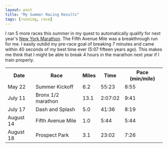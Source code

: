 ```yaml
---
layout: post
title: "My Summer Racing Results"
tags: [running, race]
---
```


I ran 5 more races this summer in my quest to automatically qualify for next year's [New York Marathon](http://www.ingnycmarathon.org/). The Fifth Avenue Mile was a breakthrough run for me. I easily outdid my pre-race goal of breaking 7 minutes and came within 40 seconds of my best time ever (5:07 fifteen years ago). This makes me think that I might be able to break 4 hours in the marathon next year if I train properly.  

<table> <tr> <th>Date</th> <th>Race</th> <th>Miles</th> <th>Time</th> <th>Pace (min/mile)</th> </tr>  <tr> <td>May 22</td> <td>Summer Kickoff</td> <td>6.2</td> <td>55:23</td> <td>8:55</td> </tr>  <tr> <td>July 11</td> <td>Bronx 1/2 marathon</td> <td>13.1</td> <td>2:07:02</td> <td>9:41</td> </tr>  <tr> <td>July 17</td> <td>Dash and Splash</td> <td>5.0</td> <td>41:36</td> <td>8:19</td> </tr>  <tr> <td>August 14</td> <td>Fifth Avenue Mile</td> <td>1.0</td> <td>5:44</td> <td>5:44</td> </tr>  <tr> <td>August 18</td> <td>Prospect Park</td> <td>3.1</td> <td>23:02</td> <td>7:26</td> </tr>   </table>
